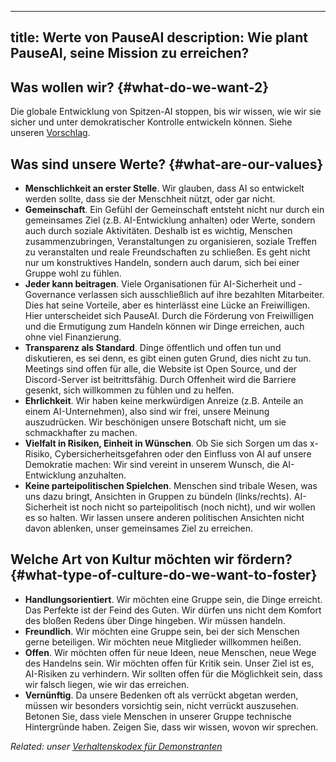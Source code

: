 

---
title: Werte von PauseAI
description: Wie plant PauseAI, seine Mission zu erreichen?
---

## Was wollen wir? {#what-do-we-want-2}

Die globale Entwicklung von Spitzen-AI stoppen, bis wir wissen, wie wir sie sicher und unter demokratischer Kontrolle entwickeln können. Siehe unseren [Vorschlag](/proposal).

## Was sind unsere Werte? {#what-are-our-values}

- **Menschlichkeit an erster Stelle**. Wir glauben, dass AI so entwickelt werden sollte, dass sie der Menschheit nützt, oder gar nicht.
- **Gemeinschaft**. Ein Gefühl der Gemeinschaft entsteht nicht nur durch ein gemeinsames Ziel (z.B. AI-Entwicklung anhalten) oder Werte, sondern auch durch soziale Aktivitäten. Deshalb ist es wichtig, Menschen zusammenzubringen, Veranstaltungen zu organisieren, soziale Treffen zu veranstalten und reale Freundschaften zu schließen. Es geht nicht nur um konstruktives Handeln, sondern auch darum, sich bei einer Gruppe wohl zu fühlen.
- **Jeder kann beitragen**. Viele Organisationen für AI-Sicherheit und -Governance verlassen sich ausschließlich auf ihre bezahlten Mitarbeiter. Dies hat seine Vorteile, aber es hinterlässt eine Lücke an Freiwilligen. Hier unterscheidet sich PauseAI. Durch die Förderung von Freiwilligen und die Ermutigung zum Handeln können wir Dinge erreichen, auch ohne viel Finanzierung.
- **Transparenz als Standard**. Dinge öffentlich und offen tun und diskutieren, es sei denn, es gibt einen guten Grund, dies nicht zu tun. Meetings sind offen für alle, die Website ist Open Source, und der Discord-Server ist beitrittsfähig. Durch Offenheit wird die Barriere gesenkt, sich willkommen zu fühlen und zu helfen.
- **Ehrlichkeit**. Wir haben keine merkwürdigen Anreize (z.B. Anteile an einem AI-Unternehmen), also sind wir frei, unsere Meinung auszudrücken. Wir beschönigen unsere Botschaft nicht, um sie schmackhafter zu machen.
- **Vielfalt in Risiken, Einheit in Wünschen**. Ob Sie sich Sorgen um das x-Risiko, Cybersicherheitsgefahren oder den Einfluss von AI auf unsere Demokratie machen: Wir sind vereint in unserem Wunsch, die AI-Entwicklung anzuhalten.
- **Keine parteipolitischen Spielchen**. Menschen sind tribale Wesen, was uns dazu bringt, Ansichten in Gruppen zu bündeln (links/rechts). AI-Sicherheit ist noch nicht so parteipolitisch (noch nicht), und wir wollen es so halten. Wir lassen unsere anderen politischen Ansichten nicht davon ablenken, unser gemeinsames Ziel zu erreichen.

## Welche Art von Kultur möchten wir fördern? {#what-type-of-culture-do-we-want-to-foster}

- **Handlungsorientiert**. Wir möchten eine Gruppe sein, die Dinge erreicht. Das Perfekte ist der Feind des Guten. Wir dürfen uns nicht dem Komfort des bloßen Redens über Dinge hingeben. Wir müssen handeln.
- **Freundlich**. Wir möchten eine Gruppe sein, bei der sich Menschen gerne beteiligen. Wir möchten neue Mitglieder willkommen heißen.
- **Offen**. Wir möchten offen für neue Ideen, neue Menschen, neue Wege des Handelns sein. Wir möchten offen für Kritik sein. Unser Ziel ist es, AI-Risiken zu verhindern. Wir sollten offen für die Möglichkeit sein, dass wir falsch liegen, wie wir das erreichen.
- **Vernünftig**. Da unsere Bedenken oft als verrückt abgetan werden, müssen wir besonders vorsichtig sein, nicht verrückt auszusehen. Betonen Sie, dass viele Menschen in unserer Gruppe technische Hintergründe haben. Zeigen Sie, dass wir wissen, wovon wir sprechen.

_Related: unser [Verhaltenskodex für Demonstranten](/protesters-code-of-conduct)_
